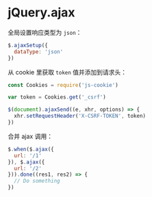 # jQuery.ajax

全局设置响应类型为 `json`：

``` javascript
$.ajaxSetup({
  dataType: 'json'
})
```

从 cookie 里获取 `token` 值并添加到请求头：

``` javascript
const Cookies = require('js-cookie')

var token = Cookies.get('_csrf')

$(document).ajaxSend((e, xhr, options) => {
  xhr.setRequestHeader('X-CSRF-TOKEN', token)
})
```

合并 ajax 调用：

``` javascript
$.when($.ajax({
  url: '/1'
}), $.ajax({
  url: '/2'
})).done((res1, res2) => {
  // Do something
})
```
